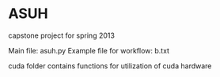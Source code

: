 ASUH
====

capstone project for spring 2013

Main file: asuh.py 
Example file for workflow: b.txt

cuda folder contains functions for utilization of cuda hardware
